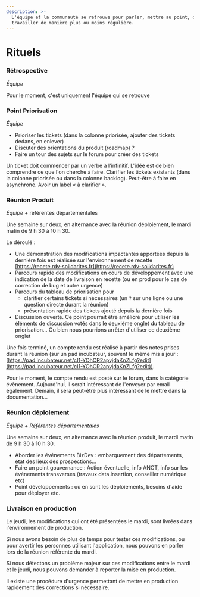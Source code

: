 ```yaml
---
description: >-
  L'équipe et la communauté se retrouve pour parler, mettre au point, décider,
  travailler de manière plus ou moins régulière.
---
```


# Rituels

### Rétrospective

_Équipe_

Pour le moment, c'est uniquement l'équipe qui se retrouve&#x20;

### Point Priorisation

_Équipe_

* Prioriser les tickets (dans la colonne priorisée, ajouter des tickets dedans, en enlever)
* Discuter des orientations du produit (roadmap) ?
* Faire un tour des sujets sur le forum pour créer des tickets

Un ticket doit commencer par un verbe à l'infinitif. L'idée est de bien comprendre ce que l'on cherche à faire. Clarifier les tickets existants (dans la colonne priorisée ou dans la colonne backlog). Peut-être à faire en asynchrone. Avoir un label « à clarifier ».

### Réunion Produit

_Équipe +_ référentes départementales

Une semaine sur deux, en alternance avec la réunion déploiement, le mardi matin de 9 h 30 à 10 h 30.

Le déroulé :

* Une démonstration des modifications impactantes apportées depuis la dernière fois est réalisée sur l'environnement de recette [https://recete.rdv-solidarites.fr](https://recete.rdv-solidarites.fr)
* Parcours rapide des modifications en cours de développement avec une indication de la date de livraison en recette (ou en prod pour le cas de correction de bug et autre urgence)
* Parcours du tableau de priorisation pour&#x20;
  * clarifier certains tickets si nécessaires (un `?` sur une ligne ou une question directe durant la réunion)
  * présentation rapide des tickets ajouté depuis la dernière fois
* Discussion ouverte. Ce point pourrait être amélioré pour utiliser les éléments de discussion votés dans le deuxième onglet du tableau de priorisation... Ou bien nous pourrions arrêter d'utiliser ce deuxième onglet

Une fois terminé, un compte rendu est réalisé à partir des notes prises durant la réunion (sur un pad incubateur, souvent le même mis à jour : [https://pad.incubateur.net/cI1-YOhCR2apvjdaKnZLfg?edit](https://pad.incubateur.net/cI1-YOhCR2apvjdaKnZLfg?edit)).

Pour le moment, le compte rendu est posté sur le forum, dans la catégorie évènement. Aujourd'hui, il serait intéressant de l'envoyer par email également. Demain, il sera peut-être plus intéressant de le mettre dans la documentation...

### Réunion déploiement

_Équipe + Référentes départementales_

Une semaine sur deux, en alternance avec la réunion produit, le mardi matin de 9 h 30 à 10 h 30.

* Aborder les événements BizDev : embarquement des départements, état des lieux des prospections...
* Faire un point gouvernance : Action éventuelle, info ANCT, info sur les événements transverses (travaux data.insertion, conseiller numérique etc)
* Point développements : où en sont les déploiements, besoins d'aide pour déployer etc.

### Livraison en production

Le jeudi, les modifications qui ont été présentées le mardi, sont livrées dans l'environnement de production.

Si nous avons besoin de plus de temps pour tester ces modifications, ou pour avertir les personnes utilisant l'application, nous pouvons en parler lors de la réunion référente du mardi.

Si nous détectons un problème majeur sur ces modifications entre le mardi et le jeudi, nous pouvons demander à reporter la mise en production.

Il existe une procédure d'urgence permettant de mettre en production rapidement des corrections si nécessaire.

